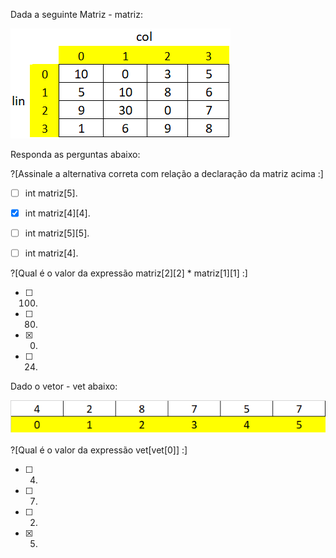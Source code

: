 <p>Dada a seguinte Matriz - matriz:</p>

![while](/markdowns/matrix.png)

<p>Responda as perguntas abaixo:</p>
?[Assinale a alternativa correta com relação a declaração da matriz acima :]

-[ ] int matriz[5].

-[x] int matriz[4][4].

-[ ] int matriz[5][5].

-[ ] int matriz[4].


?[Qual é o valor da expressão matriz[2][2] * matriz[1][1] :]

-[ ] 100.

-[ ] 80.

-[x] 0.

-[ ] 24.

Dado o vetor - vet abaixo:

![figura](/markdowns/vet.png)

?[Qual é o valor da expressão vet[vet[0]]  :]

-[ ] 4.

-[ ] 7.

-[ ] 2.

-[x] 5.
